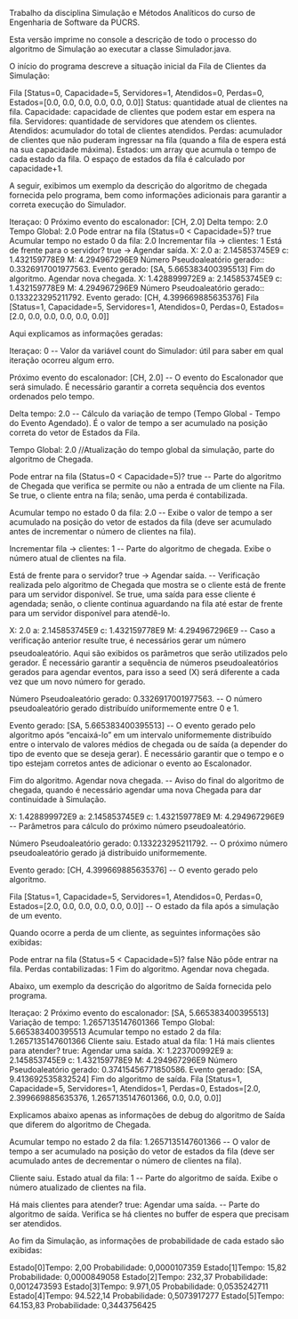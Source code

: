 Trabalho da disciplina Simulação e Métodos Analíticos do curso de Engenharia de Software da PUCRS.

Esta versão imprime no console a descrição de todo o processo do algoritmo de Simulação ao executar a classe Simulador.java.

O início do programa descreve a situação inicial da Fila de Clientes da Simulação:

Fila [Status=0, Capacidade=5, Servidores=1, Atendidos=0, Perdas=0, Estados=[0.0, 0.0, 0.0, 0.0, 0.0, 0.0]]
  Status: quantidade atual de clientes na fila.
  Capacidade: capacidade de clientes que podem estar em espera na fila.
  Servidores: quantidade de servidores que atendem os clientes.
  Atendidos: acumulador do total de clientes atendidos.
  Perdas: acumulador de clientes que não puderam ingressar na fila (quando a fila de espera está na sua capacidade máxima).
  Estados: um array que acumula o tempo de cada estado da fila. O espaço de estados da fila é calculado por capacidade+1.

A seguir, exibimos um exemplo da descrição do algoritmo de chegada fornecida pelo programa, bem como informações adicionais para garantir a correta execução do Simulador.

Iteraçao: 0
Próximo evento do escalonador: [CH, 2.0]
Delta tempo: 2.0
Tempo Global: 2.0
Pode entrar na fila (Status=0 < Capacidade=5)? true
Acumular tempo no estado 0 da fila: 2.0
Incrementar fila -> clientes: 1
Está de frente para o servidor? true -> Agendar saída. 
X: 2.0 a: 2.145853745E9 c: 1.432159778E9 M: 4.294967296E9
Número Pseudoaleatório gerado:: 0.3326917001977563. 
Evento gerado: [SA, 5.665383400395513]
Fim do algoritmo. Agendar nova chegada. 
X: 1.428899972E9 a: 2.145853745E9 c: 1.432159778E9 M: 4.294967296E9
Número Pseudoaleatório gerado:: 0.133223295211792. 
Evento gerado: [CH, 4.399669885635376]
Fila [Status=1, Capacidade=5, Servidores=1, Atendidos=0, Perdas=0, Estados=[2.0, 0.0, 0.0, 0.0, 0.0, 0.0]]

Aqui explicamos as informações geradas:

  Iteraçao: 0 -- Valor da variável count do Simulador: útil para saber em qual iteração ocorreu algum erro.
  
  Próximo evento do escalonador: [CH, 2.0] -- O evento do Escalonador que será simulado. É necessário garantir a correta sequência dos eventos ordenados pelo tempo.
  
  Delta tempo: 2.0 -- Cálculo da variação de tempo (Tempo Global - Tempo do Evento Agendado). É o valor de tempo a ser acumulado na posição correta do vetor de Estados da Fila.
  
  Tempo Global: 2.0 //Atualização do tempo global da simulação, parte do algoritmo de Chegada.
  
  Pode entrar na fila (Status=0 < Capacidade=5)? true -- Parte do algoritmo de Chegada que verifica se permite ou não a entrada de um cliente na Fila. Se true, o cliente entra na fila; senão, uma perda é contabilizada.
  
  Acumular tempo no estado 0 da fila: 2.0 -- Exibe o valor de tempo a ser acumulado na posição do vetor de estados da fila (deve ser acumulado antes de incrementar o número de clientes na fila).
  
  Incrementar fila -> clientes: 1 -- Parte do algoritmo de chegada. Exibe o número atual de clientes na fila.
  
  Está de frente para o servidor? true -> Agendar saída. -- Verificação realizada pelo algoritmo de Chegada que mostra se o cliente está de frente para um servidor disponível. Se true, uma saída para esse cliente é agendada; senão, o cliente continua aguardando na fila até estar de frente para um servidor disponível para atendê-lo.
  
  X: 2.0 a: 2.145853745E9 c: 1.432159778E9 M: 4.294967296E9 -- Caso a verificação anterior resulte true, é necessários gerar um número pseudoaleatório. Aqui são exibidos os parâmetros que serão utilizados pelo gerador. É necessário garantir a sequência de números pseudoaleatórios gerados para agendar eventos, para isso a seed (X) será diferente a cada vez que um novo número for gerado.
  
  Número Pseudoaleatório gerado: 0.3326917001977563. -- O número pseudoaleatório gerado distribuído uniformemente entre 0 e 1.
  
  Evento gerado: [SA, 5.665383400395513] -- O evento gerado pelo algoritmo após “encaixá-lo” em um intervalo uniformemente distribuído entre o intervalo de valores médios de chegada ou de saída (a depender do tipo de evento que se deseja gerar). É necessário garantir que o tempo e o tipo estejam corretos antes de adicionar o evento ao Escalonador.
  
  Fim do algoritmo. Agendar nova chegada. -- Aviso do final do algoritmo de chegada, quando é necessário agendar uma nova Chegada para dar continuidade à Simulação.
  
  X: 1.428899972E9 a: 2.145853745E9 c: 1.432159778E9 M: 4.294967296E9 -- Parâmetros para cálculo do próximo número pseudoaleatório.
  
  Número Pseudoaleatório gerado: 0.133223295211792. -- O próximo número pseudoaleatório gerado já distribuido uniformemente.
  
  Evento gerado: [CH, 4.399669885635376] -- O evento gerado pelo algoritmo.
  
  Fila [Status=1, Capacidade=5, Servidores=1, Atendidos=0, Perdas=0, Estados=[2.0, 0.0, 0.0, 0.0, 0.0, 0.0]] -- O estado da fila após a simulação de um evento.

Quando ocorre a perda de um cliente, as seguintes informações são exibidas:

Pode entrar na fila (Status=5 < Capacidade=5)? false
Não pôde entrar na fila. Perdas contabilizadas: 1
Fim do algoritmo. Agendar nova chegada. 


Abaixo, um exemplo da descrição do algoritmo de Saída fornecida pelo programa.

Iteraçao: 2
Próximo evento do escalonador: [SA, 5.665383400395513]
Variação de tempo: 1.2657135147601366
Tempo Global: 5.665383400395513
Acumular tempo no estado 2 da fila: 1.2657135147601366
Cliente saiu. Estado atual da fila: 1
Há mais clientes para atender? true: Agendar uma saída.
X: 1.223700992E9 a: 2.145853745E9 c: 1.432159778E9 M: 4.294967296E9
Número Pseudoaleatório gerado: 0.37415456771850586. 
Evento gerado: [SA, 9.413692535832524]
Fim do algoritmo de saída.
Fila [Status=1, Capacidade=5, Servidores=1, Atendidos=1, Perdas=0, Estados=[2.0, 2.399669885635376, 1.2657135147601366, 0.0, 0.0, 0.0]]

Explicamos abaixo apenas as informações de debug do algoritmo de Saída que diferem do algoritmo de Chegada.

  Acumular tempo no estado 2 da fila: 1.2657135147601366 -- O valor de tempo a ser acumulado na posição do vetor de estados da fila (deve ser acumulado antes de decrementar o número de clientes na fila).

  Cliente saiu. Estado atual da fila: 1 -- Parte do algoritmo de saída. Exibe o número atualizado de clientes na fila.
  
  Há mais clientes para atender? true: Agendar uma saída. -- Parte do algoritmo de saída. Verifica se há clientes no buffer de espera que precisam ser atendidos.

Ao fim da Simulação, as informações de probabilidade de cada estado são exibidas:

Estado[0]Tempo: 2,00 Probabilidade: 0,0000107359
Estado[1]Tempo: 15,82 Probabilidade: 0,0000849058
Estado[2]Tempo: 232,37 Probabilidade: 0,0012473593
Estado[3]Tempo: 9.971,05 Probabilidade: 0,0535242711
Estado[4]Tempo: 94.522,14 Probabilidade: 0,5073917277
Estado[5]Tempo: 64.153,83 Probabilidade: 0,3443756425
